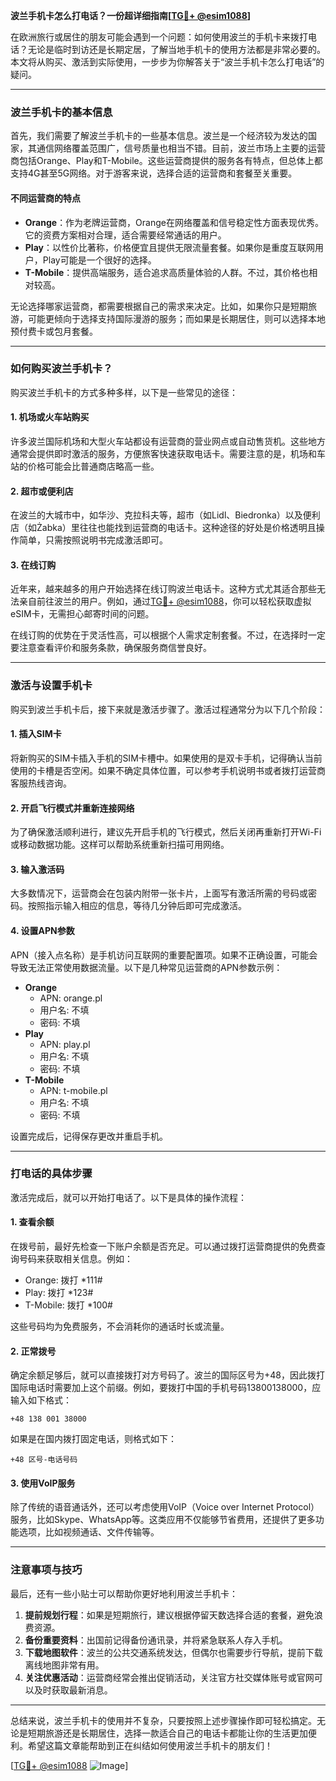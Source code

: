 **波兰手机卡怎么打电话？一份超详细指南[[TG💪+ @esim1088](https://t.me/s/esim1088)]**

在欧洲旅行或居住的朋友可能会遇到一个问题：如何使用波兰的手机卡来拨打电话？无论是临时到访还是长期定居，了解当地手机卡的使用方法都是非常必要的。本文将从购买、激活到实际使用，一步步为你解答关于“波兰手机卡怎么打电话”的疑问。

---

### 波兰手机卡的基本信息

首先，我们需要了解波兰手机卡的一些基本信息。波兰是一个经济较为发达的国家，其通信网络覆盖范围广，信号质量也相当不错。目前，波兰市场上主要的运营商包括Orange、Play和T-Mobile。这些运营商提供的服务各有特点，但总体上都支持4G甚至5G网络。对于游客来说，选择合适的运营商和套餐至关重要。

#### 不同运营商的特点

- **Orange**：作为老牌运营商，Orange在网络覆盖和信号稳定性方面表现优秀。它的资费方案相对合理，适合需要经常通话的用户。
- **Play**：以性价比著称，价格便宜且提供无限流量套餐。如果你是重度互联网用户，Play可能是一个很好的选择。
- **T-Mobile**：提供高端服务，适合追求高质量体验的人群。不过，其价格也相对较高。

无论选择哪家运营商，都需要根据自己的需求来决定。比如，如果你只是短期旅游，可能更倾向于选择支持国际漫游的服务；而如果是长期居住，则可以选择本地预付费卡或包月套餐。

---

### 如何购买波兰手机卡？

购买波兰手机卡的方式多种多样，以下是一些常见的途径：

#### 1. 机场或火车站购买

许多波兰国际机场和大型火车站都设有运营商的营业网点或自动售货机。这些地方通常会提供即时激活的服务，方便旅客快速获取电话卡。需要注意的是，机场和车站的价格可能会比普通商店略高一些。

#### 2. 超市或便利店

在波兰的大城市中，如华沙、克拉科夫等，超市（如Lidl、Biedronka）以及便利店（如Żabka）里往往也能找到运营商的电话卡。这种途径的好处是价格透明且操作简单，只需按照说明书完成激活即可。

#### 3. 在线订购

近年来，越来越多的用户开始选择在线订购波兰电话卡。这种方式尤其适合那些无法亲自前往波兰的用户。例如，通过[TG💪+ @esim1088](https://t.me/s/esim1088)，你可以轻松获取虚拟eSIM卡，无需担心邮寄时间的问题。

在线订购的优势在于灵活性高，可以根据个人需求定制套餐。不过，在选择时一定要注意查看评价和服务条款，确保服务商信誉良好。

---

### 激活与设置手机卡

购买到波兰手机卡后，接下来就是激活步骤了。激活过程通常分为以下几个阶段：

#### 1. 插入SIM卡

将新购买的SIM卡插入手机的SIM卡槽中。如果使用的是双卡手机，记得确认当前使用的卡槽是否空闲。如果不确定具体位置，可以参考手机说明书或者拨打运营商客服热线咨询。

#### 2. 开启飞行模式并重新连接网络

为了确保激活顺利进行，建议先开启手机的飞行模式，然后关闭再重新打开Wi-Fi或移动数据功能。这样可以帮助系统重新扫描可用网络。

#### 3. 输入激活码

大多数情况下，运营商会在包装内附带一张卡片，上面写有激活所需的号码或密码。按照指示输入相应的信息，等待几分钟后即可完成激活。

#### 4. 设置APN参数

APN（接入点名称）是手机访问互联网的重要配置项。如果不正确设置，可能会导致无法正常使用数据流量。以下是几种常见运营商的APN参数示例：

- **Orange**
  - APN: orange.pl
  - 用户名: 不填
  - 密码: 不填
- **Play**
  - APN: play.pl
  - 用户名: 不填
  - 密码: 不填
- **T-Mobile**
  - APN: t-mobile.pl
  - 用户名: 不填
  - 密码: 不填

设置完成后，记得保存更改并重启手机。

---

### 打电话的具体步骤

激活完成后，就可以开始打电话了。以下是具体的操作流程：

#### 1. 查看余额

在拨号前，最好先检查一下账户余额是否充足。可以通过拨打运营商提供的免费查询号码来获取相关信息。例如：

- Orange: 拨打 *111#
- Play: 拨打 *123#
- T-Mobile: 拨打 *100#

这些号码均为免费服务，不会消耗你的通话时长或流量。

#### 2. 正常拨号

确定余额足够后，就可以直接拨打对方号码了。波兰的国际区号为+48，因此拨打国际电话时需要加上这个前缀。例如，要拨打中国的手机号码13800138000，应输入如下格式：

```
+48 138 001 38000
```

如果是在国内拨打固定电话，则格式如下：

```
+48 区号-电话号码
```

#### 3. 使用VoIP服务

除了传统的语音通话外，还可以考虑使用VoIP（Voice over Internet Protocol）服务，比如Skype、WhatsApp等。这类应用不仅能够节省费用，还提供了更多功能选项，比如视频通话、文件传输等。

---

### 注意事项与技巧

最后，还有一些小贴士可以帮助你更好地利用波兰手机卡：

1. **提前规划行程**：如果是短期旅行，建议根据停留天数选择合适的套餐，避免浪费资源。
2. **备份重要资料**：出国前记得备份通讯录，并将紧急联系人存入手机。
3. **下载地图软件**：波兰的公共交通系统发达，但偶尔也需要步行导航，提前下载离线地图非常有用。
4. **关注优惠活动**：运营商经常会推出促销活动，关注官方社交媒体账号或官网可以及时获取最新消息。

---

总结来说，波兰手机卡的使用并不复杂，只要按照上述步骤操作即可轻松搞定。无论是短期旅游还是长期居住，选择一款适合自己的电话卡都能让你的生活更加便利。希望这篇文章能帮助到正在纠结如何使用波兰手机卡的朋友们！

[[TG💪+ @esim1088](https://t.me/s/esim1088) ![Image](https://i.postimg.cc/4NQfJmqS/Snipaste-2025-05-13-00-14-12.png)]